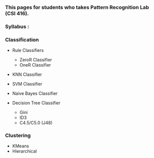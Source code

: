 ### This pages for students who takes Pattern Recognition Lab (CSI 416).

### Syllabus :
### Classification
- Rule Classifiers
  - ZeroR Classifier
  - OneR Classifier
  
- KNN Classifier
- SVM Classifier
- Naive Bayes Classifier
- Decision Tree Classifier
  - Gini
  - ID3
  - C4.5/C5.0 (J48)

### Clustering
- KMeans
- Hierarchical

